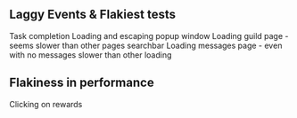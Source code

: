 ## Laggy Events & Flakiest tests
Task completion
Loading and escaping popup window
Loading guild page - seems slower than other pages
searchbar
Loading messages page - even with no messages slower than other loading

## Flakiness in performance
Clicking on rewards